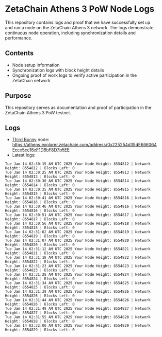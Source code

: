 # ZetaChain Athens 3 PoW Node Logs
This repository contains logs and proof that we have successfully set up and run a node on the ZetaChain Athens 3 network. The logs demonstrate continuous node operation, including synchronization details and performance.

## Contents
- Node setup information
- Synchronization logs with block height details
- Ongoing proof of work logs to verify active participation in the ZetaChain network

## Purpose
This repository serves as documentation and proof of participation in the ZetaChain Athens 3 PoW testnet.

## Logs

- [Third Bunny](https://thirdbunny.xyz/) node: https://athens.explorer.zetachain.com/address/0x225254d35dE666064Eccc5ce16eF1D8bF8D7b5EE
- Latest logs:
```
Tue Jan 14 02:30:19 AM UTC 2025 Your Node Height: 8554812 | Network Height: 8554812 | Blocks Left: 0
Tue Jan 14 02:30:25 AM UTC 2025 Your Node Height: 8554813 | Network Height: 8554813 | Blocks Left: 0
Tue Jan 14 02:30:30 AM UTC 2025 Your Node Height: 8554814 | Network Height: 8554814 | Blocks Left: 0
Tue Jan 14 02:30:35 AM UTC 2025 Your Node Height: 8554815 | Network Height: 8554815 | Blocks Left: 0
Tue Jan 14 02:30:41 AM UTC 2025 Your Node Height: 8554816 | Network Height: 8554816 | Blocks Left: 0
Tue Jan 14 02:30:46 AM UTC 2025 Your Node Height: 8554816 | Network Height: 8554816 | Blocks Left: 0
Tue Jan 14 02:30:51 AM UTC 2025 Your Node Height: 8554817 | Network Height: 8554817 | Blocks Left: 0
Tue Jan 14 02:30:56 AM UTC 2025 Your Node Height: 8554818 | Network Height: 8554818 | Blocks Left: 0
Tue Jan 14 02:31:02 AM UTC 2025 Your Node Height: 8554819 | Network Height: 8554819 | Blocks Left: 0
Tue Jan 14 02:31:07 AM UTC 2025 Your Node Height: 8554820 | Network Height: 8554820 | Blocks Left: 0
Tue Jan 14 02:31:12 AM UTC 2025 Your Node Height: 8554821 | Network Height: 8554821 | Blocks Left: 0
Tue Jan 14 02:31:18 AM UTC 2025 Your Node Height: 8554822 | Network Height: 8554822 | Blocks Left: 0
Tue Jan 14 02:31:23 AM UTC 2025 Your Node Height: 8554823 | Network Height: 8554823 | Blocks Left: 0
Tue Jan 14 02:31:28 AM UTC 2025 Your Node Height: 8554824 | Network Height: 8554824 | Blocks Left: 0
Tue Jan 14 02:31:34 AM UTC 2025 Your Node Height: 8554825 | Network Height: 8554825 | Blocks Left: 0
Tue Jan 14 02:31:39 AM UTC 2025 Your Node Height: 8554826 | Network Height: 8554826 | Blocks Left: 0
Tue Jan 14 02:31:44 AM UTC 2025 Your Node Height: 8554826 | Network Height: 8554826 | Blocks Left: 0
Tue Jan 14 02:31:49 AM UTC 2025 Your Node Height: 8554827 | Network Height: 8554827 | Blocks Left: 0
Tue Jan 14 02:31:55 AM UTC 2025 Your Node Height: 8554828 | Network Height: 8554828 | Blocks Left: 0
Tue Jan 14 02:32:00 AM UTC 2025 Your Node Height: 8554829 | Network Height: 8554829 | Blocks Left: 0
```
